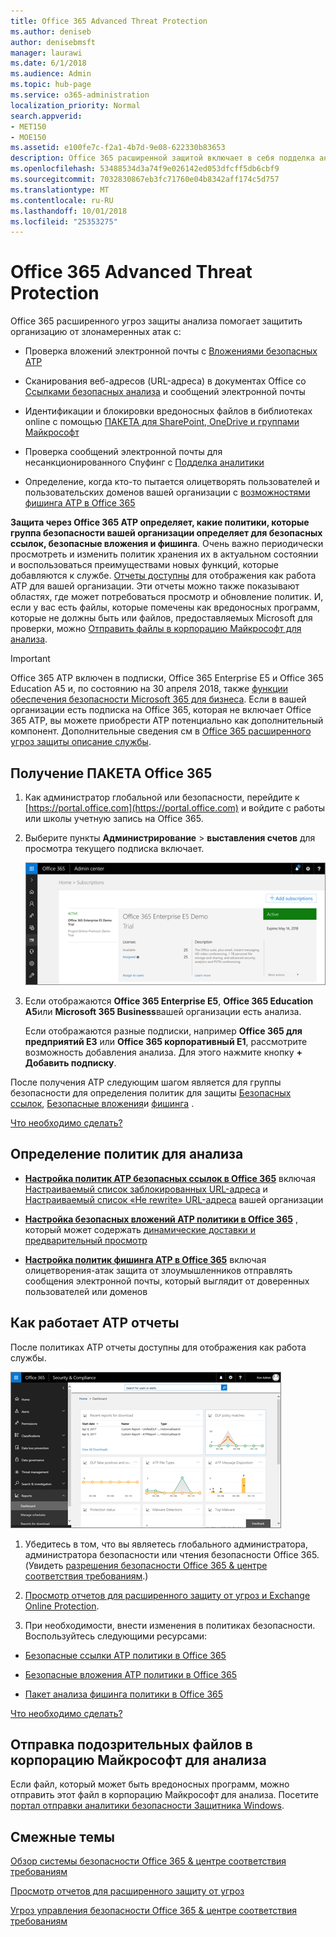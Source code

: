 ```yaml
---
title: Office 365 Advanced Threat Protection
ms.author: deniseb
author: denisebmsft
manager: laurawi
ms.date: 6/1/2018
ms.audience: Admin
ms.topic: hub-page
ms.service: o365-administration
localization_priority: Normal
search.appverid:
- MET150
- MOE150
ms.assetid: e100fe7c-f2a1-4b7d-9e08-622330b83653
description: Office 365 расширенной защитой включает в себя подделка аналитики, безопасных ссылок, безопасные вложения и расширенные возможности фишинга. Расширенные защиту от угроз также расширяемый для файлов в SharePoint Online, OneDrive для бизнеса и группами Майкрософт.
ms.openlocfilehash: 53488534d3a74f9e026142ed053dfcff5db6cbf9
ms.sourcegitcommit: 7032830867eb3fc71760e04b8342aff174c5d757
ms.translationtype: MT
ms.contentlocale: ru-RU
ms.lasthandoff: 10/01/2018
ms.locfileid: "25353275"
---
```

# <a name="office-365-advanced-threat-protection"></a>Office 365 Advanced Threat Protection

Office 365 расширенного угроз защиты анализа помогает защитить организацию от злонамеренных атак с:
  
- Проверка вложений электронной почты с [Вложениями безопасных ATP](atp-safe-attachments.md)
    
- Сканирования веб-адресов (URL-адреса) в документах Office со [Ссылками безопасных анализа](atp-safe-links.md) и сообщений электронной почты
    
- Идентификации и блокировки вредоносных файлов в библиотеках online с помощью [ПАКЕТА для SharePoint, OneDrive и группами Майкрософт](atp-for-spo-odb-and-teams.md)
    
- Проверка сообщений электронной почты для несанкционированного Спуфинг с [Подделка аналитики](learn-about-spoof-intelligence.md)
    
- Определение, когда кто-то пытается олицетворять пользователей и пользовательских доменов вашей организации с [возможностями фишинга ATP в Office 365](atp-anti-phishing.md)
    
**Защита через Office 365 ATP определяет, какие политики, которые группа безопасности вашей организации определяет для безопасных ссылок, безопасные вложения и фишинга**. Очень важно периодически просмотреть и изменить политик хранения их в актуальном состоянии и воспользоваться преимуществами новых функций, которые добавляются к службе. [Отчеты доступны](view-reports-for-atp.md) для отображения как работа ATP для вашей организации. Эти отчеты можно также показывают областях, где может потребоваться просмотр и обновление политик. И, если у вас есть файлы, которые помечены как вредоносных программ, которые не должны быть или файлов, предоставляемых Microsoft для проверки, можно [Отправить файлы в корпорацию Майкрософт для анализа](office-365-atp.md#submitlalware).
  
> [!IMPORTANT]
> Office 365 ATP включен в подписки, Office 365 Enterprise E5 и Office 365 Education A5 и, по состоянию на 30 апреля 2018, также [функции обеспечения безопасности Microsoft 365 для бизнеса](https://support.office.com/article/c123694a-1efb-459e-a8d5-2187975373dc). Если в вашей организации есть подписка на Office 365, которая не включает Office 365 ATP, вы можете приобрести ATP потенциально как дополнительный компонент. Дополнительные сведения см в [Office 365 расширенного угроз защиты описание службы](https://technet.microsoft.com/library/exchange-online-advanced-threat-protection-service-description.aspx). 
      
## <a name="get-office-365-atp"></a>Получение ПАКЕТА Office 365

1. Как администратор глобальной или безопасности, перейдите к [https://portal.office.com](https://portal.office.com) и войдите с работы или школы учетную запись на Office 365. 
    
2. Выберите пункты **Администрирование** \> **выставления счетов** для просмотра текущего подписка включает. 
    
    ![Как глобальный администратор, войдите в систему в portal.office.com и перейдите к разделу администратор \> по выставлению счетов](media/18a3546c-bd1f-4f49-82ec-0184909b42c2.png)
  
3. Если отображаются **Office 365 Enterprise E5**, **Office 365 Education A5**или **Microsoft 365 Business**вашей организации есть анализа. 
    
    Если отображаются разные подписки, например **Office 365 для предприятий E3** или **Office 365 корпоративный E1**, рассмотрите возможность добавления анализа. Для этого нажмите кнопку **+ Добавить подписку**.
    
После получения ATP следующим шагом является для группы безопасности для определения политик для защиты [Безопасных ссылок](atp-safe-links.md), [Безопасные вложения](atp-safe-attachments.md)и [фишинга](set-up-atp-anti-phishing-policies.md) . 
  
[Что необходимо сделать?](office-365-atp.md#TOC)
  
## <a name="define-policies-for-atp"></a>Определение политик для анализа

- **[Настройка политик ATP безопасных ссылок в Office 365](set-up-atp-safe-links-policies.md)** включая [Настраиваемый список заблокированных URL-адреса](set-up-a-custom-blocked-urls-list-wtih-atp.md) и [Настраиваемый список «Не rewrite» URL-адреса](set-up-a-custom-do-not-rewrite-urls-list-with-atp.md) вашей организации
    
- **[Настройка безопасных вложений ATP политики в Office 365](set-up-atp-safe-attachments-policies.md)** , который может содержать [динамические доставки и предварительный просмотр](dynamic-delivery-and-previewing.md)
    
- **[Настройка политик фишинга ATP в Office 365](set-up-atp-anti-phishing-policies.md)** включая олицетворения-атак защита от злоумышленников отправлять сообщения электронной почты, который выглядит от доверенных пользователей или доменов 
  
## <a name="see-how-atp-is-working-by-viewing-reports"></a>Как работает ATP отчеты

После политиках ATP отчеты доступны для отображения как работа службы.

[![Безопасность &amp; панели мониторинга в центре соответствия требованиям, которые помогут посмотреть, где работает расширенного защиту от угроз](media/6b213d34-adbb-44af-8549-be9a7e2db087.png)](view-reports-for-atp.md)
  
1. Убедитесь в том, что вы являетесь глобального администратора, администратора безопасности или чтения безопасности Office 365. (Увидеть [разрешения безопасности Office 365 &amp; центре соответствия требованиям](permissions-in-the-security-and-compliance-center.md).)
    
2. [Просмотр отчетов для расширенного защиту от угроз и Exchange Online Protection](view-reports-for-atp.md).
    
3. При необходимости, внести изменения в политиках безопасности. Воспользуйтесь следующими ресурсами:
    
  - [Безопасные ссылки ATP политики в Office 365](set-up-atp-safe-links-policies.md)
    
  - [Безопасные вложения ATP политики в Office 365](set-up-atp-safe-attachments-policies.md)
    
  - [Пакет анализа фишинга политики в Office 365](set-up-atp-anti-phishing-policies.md)
    
[Что необходимо сделать?](office-365-atp.md)
  
## <a name="submit-a-suspicious-file-to-microsoft-for-analysis"></a>Отправка подозрительных файлов в корпорацию Майкрософт для анализа

Если файл, который может быть вредоносных программ, можно отправить этот файл в корпорацию Майкрософт для анализа. Посетите [портал отправки аналитики безопасности Защитника Windows](https://go.microsoft.com/fwlink/?linkid=857185).
  
## <a name="related-topics"></a>Смежные темы

[Обзор системы безопасности Office 365 &amp; центре соответствия требованиям](https://support.office.com/article/a5f2fd18-b029-4257-b5a8-ae83e7768c85)
  
[Просмотр отчетов для расширенного защиту от угроз](view-reports-for-atp.md)
  
[Угроз управления безопасности Office 365 &amp; центре соответствия требованиям](threat-management.md)
  

